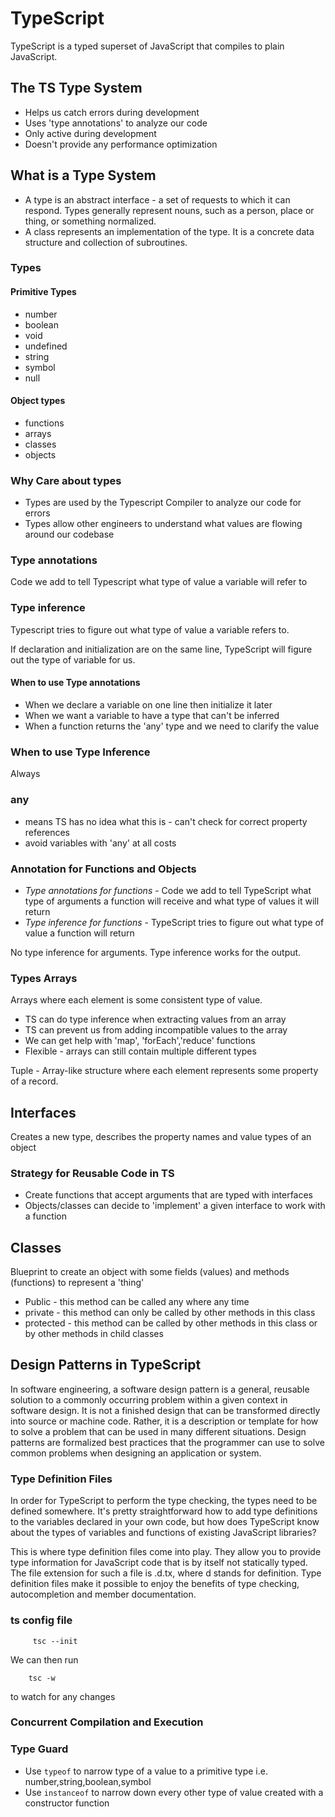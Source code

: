 # TypeScript

TypeScript is a typed superset of JavaScript that compiles to plain JavaScript.

## The TS Type System

- Helps us catch errors during development
- Uses 'type annotations' to analyze our code
- Only active during development
- Doesn't provide any performance optimization

## What is a Type System

- A type is an abstract interface - a set of requests to which it can respond. Types generally represent nouns, such as a person, place or thing, or something normalized.
- A class represents an implementation of the type. It is a concrete data structure and collection of subroutines.

### Types

#### Primitive Types

- number
- boolean
- void
- undefined
- string
- symbol
- null

#### Object types

- functions
- arrays
- classes
- objects

### Why Care about types

- Types are used by the Typescript Compiler to analyze our code for errors
- Types allow other engineers to understand what values are flowing around our codebase

### Type annotations

Code we add to tell Typescript what type of value a variable will refer to

### Type inference

Typescript tries to figure out what type of value a variable refers to.

If declaration and initialization are on the same line, TypeScript will figure out the type of variable for us.

#### When to use Type annotations

- When we declare a variable on one line then initialize it later
- When we want a variable to have a type that can't be inferred
- When a function returns the 'any' type and we need to clarify the value

### When to use Type Inference

Always

### any

- means TS has no idea what this is - can't check for correct property references
- avoid variables with 'any' at all costs

### Annotation for Functions and Objects

- _Type annotations for functions_ - Code we add to tell TypeScript what type of arguments a function will receive and what type of values it will return
- _Type inference for functions_ - TypeScript tries to figure out what type of value a function will return

No type inference for arguments. Type inference works for the output.

### Types Arrays

Arrays where each element is some consistent type of value.

- TS can do type inference when extracting values from an array
- TS can prevent us from adding incompatible values to the array
- We can get help with 'map', 'forEach','reduce' functions
- Flexible - arrays can still contain multiple different types

Tuple - Array-like structure where each element represents some property of a record.

## Interfaces

Creates a new type, describes the property names and value types of an object

### Strategy for Reusable Code in TS

- Create functions that accept arguments that are typed with interfaces
- Objects/classes can decide to 'implement' a given interface to work with a function

## Classes

Blueprint to create an object with some fields (values) and methods (functions) to represent a 'thing'

- Public - this method can be called any where any time
- private - this method can only be called by other methods in this class
- protected - this method can be called by other methods in this class or by other methods in child classes

## Design Patterns in TypeScript

In software engineering, a software design pattern is a general, reusable solution to a commonly occurring problem within a given context in software design. It is not a finished design that can be transformed directly into source or machine code. Rather, it is a description or template for how to solve a problem that can be used in many different situations. Design patterns are formalized best practices that the programmer can use to solve common problems when designing an application or system.

### Type Definition Files

In order for TypeScript to perform the type checking, the types need to be defined somewhere. It's pretty straightforward how to add type definitions to the variables declared in your own code, but how does TypeScript know about the types of variables and functions of existing JavaScript libraries?

This is where type definition files come into play. They allow you to provide type information for JavaScript code that is by itself not statically typed. The file extension for such a file is .d.tx, where d stands for definition. Type definition files make it possible to enjoy the benefits of type checking, autocompletion and member documentation.

### ts config file

         tsc --init
We can then run 

        tsc -w

to watch for any changes

### Concurrent Compilation and Execution

### Type Guard

- Use `typeof` to narrow type of a value to a primitive type i.e. number,string,boolean,symbol
- Use `instanceof` to narrow down every other type of value created with a constructor function